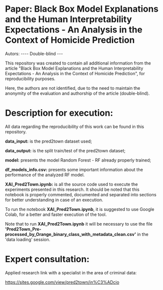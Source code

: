 # Paper: Black Box Model Explanations and the Human Interpretability Expectations -  An Analysis in the Context of Homicide Prediction

Autors: ---- Double-blind ---

This repository was created to contain all additional information from the article "Black Box Model Explanations and the Human Interpretability Expectations - An Analysis in the Context of Homicide Prediction", for reproducibility purposes.

Here, the authors are not identified, due to the need to maintain the anonymity of the evaluation and authorship of the article (double-blind).

# Description for execution:

All data regarding the reproducibility of this work can be found in this repository.

**data_input:** is the pred2town dataset used;

**data_output:** is the split train/test of the pred2town dataset;

**model:** presents the model Random Forest - RF already properly trained;

**df_models_info.csv:** presents some important information about the performance of the analyzed RF model.

**XAI_Pred2Town.ipynb:** is all the source code used to execute the experiments presented in this research. It should be noted that this notebook is properly commented, documented and separated into sections for better understanding in case of an execution.

To run the notebook **XAI_Pred2Town.ipynb**, it is suggested to use Google Colab, for a better and faster execution of the tool.

Note that to run **XAI_Pred2Town.ipynb** it will be necessary to use the file **'Pred2Town_Pre-processed_by_Orange_binary_class_with_metadata_clean.csv'** in the 'data loading' session.

# Expert consultation:
Applied research link with a specialist in the area of criminal data:

https://sites.google.com/view/pred2town/in%C3%ADcio



